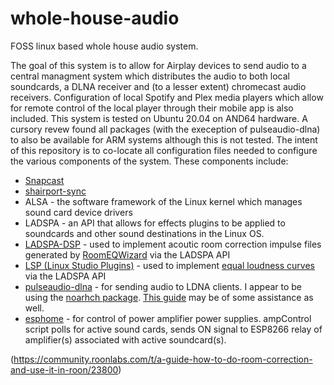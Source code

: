 # whole-house-audio
FOSS linux based whole house audio system. 

The goal of this system is to allow for Airplay devices to send audio to a central managment system which distributes the audio to both local soundcards, a DLNA receiver and (to a lesser extent) chromecast audio receivers. Configuration of local Spotify and Plex media players which allow for remote control of the local player through their mobile app is also included.
This system is tested on Ubuntu 20.04 on AND64 hardware. A cursory revew found all packages (with the exeception of pulseaudio-dlna) to also be available for ARM systems although this is not tested.
The intent of this repository is to co-locate all configuration files needed to configure the various components of the system. These components include:
- [Snapcast](https://github.com/badaix/snapcast)
- [shairport-sync](https://github.com/mikebrady/shairport-sync)
- ALSA - the software framework of the Linux kernel which manages sound card device drivers
- LADSPA - an API that allows for effects plugins to be applied to soundcards and other sound destinations in the Linux OS.
- [LADSPA-DSP](https://github.com/bmc0/dsp) - used to implement acoutic room correction impulse files generated by [RoomEQWizard](https://www.roomeqwizard.com/) via the LADSPA API
- [LSP (Linux Studio Plugins)](https://github.com/sadko4u/lsp-plugins) - used to implement [equal loudness curves](https://lsp-plug.in/?page=manuals&section=loud_comp_stereo) via the LADSPA API
- [pulseaudio-dlna](https://github.com/masmu/pulseaudio-dlna) - for sending audio to LDNA clients. I appear to be using the [noarhch package](https://opensuse.pkgs.org/tumbleweed/packman-x86_64/pulseaudio-dlna-0.6.0+git20190209.b0db813-1.4.noarch.rpm.html). [This guide](https://www.linuxuprising.com/2020/10/how-to-use-pulseaudio-dlna-to-stream.html) may be of some assistance as well.
- [esphome](https://esphome.io/) - for control of power amplifier power supplies. ampControl script polls for active sound cards, sends ON signal to ESP8266 relay of amplifier(s) associated with active soundcard(s).

(https://community.roonlabs.com/t/a-guide-how-to-do-room-correction-and-use-it-in-roon/23800)
